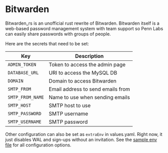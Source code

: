 # Bitwarden

Bitwarden_rs is an unofficial rust rewrite of Bitwarden. Bitwarden itself is a web-based password management system with team support so Penn Labs can easily share passwords with groups of people.

Here are the secrets that need to be set:

| Key              | Description                       |
|------------------|-----------------------------------|
| `ADMIN_TOKEN`    | Token to access the admin page    |
| `DATABASE_URL`   | URI to access the MySQL DB        |
| `DOMAIN`         | Domain to access Bitwarden        |
| `SMTP_FROM`      | Email address to send emails from |
| `SMTP_FROM_NAME` | Name to use when sending emails   |
| `SMTP_HOST`      | SMTP host to use                  |
| `SMTP_PASSWORD`  | SMTP username                     |
| `SMTP_USERNAME`  | SMTP password                     |

Other configuration can also be set as `extraEnv` in values.yaml. Right now, it just disables WAL and sign-ups without an invitation. See the [sample env file](https://github.com/dani-garcia/bitwarden_rs/blob/master/.env.template) for all configuration options.
